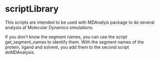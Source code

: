 # scriptLibrary

This scripts are intended to be used with MDAnalyis package to do several analysis af Molecular Dynamics simulations.

If you don't know the segment names, you can use the script get_segment_names to identify them. With the segment names of the protein, ligand and solvent, you add them to the second script doMDAnalysis.
